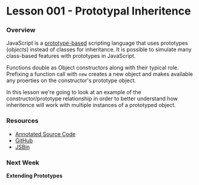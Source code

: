 # Lesson 001 - Prototypal Inheritence

### Overview

JavaScript is a [prototype-based](http://en.wikipedia.org/wiki/Prototype-based) scripting language that uses prototypes (*objects*) instead of classes for inheritance. It is possible to simulate many class-based features with prototypes in JavaScript. 

Functions double as Object constructors along with their typical role. Prefixing a function call with `new` creates a new object and makes available any proerties on the constructor's prototype object.

In this lesson we're going to look at an example of the constructor/prototype relationship in order to better understand how inheritence will work with multiple instances of a prototyped object.

### Resources

* [Annotated Source Code](http://emcgary.r1l4b.com/lessons/001_prototypal-inheritance.html)
* [GitHub](https://github.com/mcgaryes/crumblies/blob/master/js101/lessons/001_prototypal-inheritance.js)
* [JSBin](http://jsbin.com/acuxef/4/edit)

### Next Week

**Extending Prototypes**